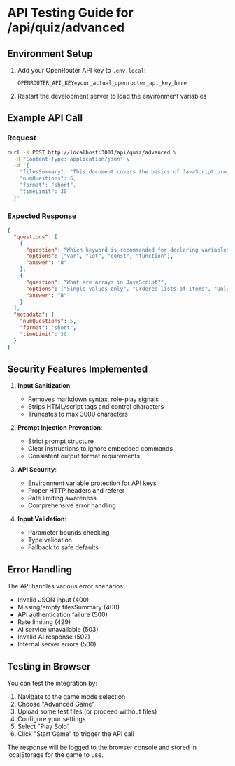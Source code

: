 # API Testing Guide for /api/quiz/advanced

## Environment Setup
1. Add your OpenRouter API key to `.env.local`:
   ```
   OPENROUTER_API_KEY=your_actual_openrouter_api_key_here
   ```

2. Restart the development server to load the environment variables

## Example API Call

### Request
```bash
curl -X POST http://localhost:3001/api/quiz/advanced \
  -H "Content-Type: application/json" \
  -d '{
    "filesSummary": "This document covers the basics of JavaScript programming, including variables, functions, arrays, and objects. It explains how to declare variables using let, const, and var. Functions can be declared using function declarations or arrow functions. Arrays are ordered lists of items that can store multiple values.",
    "numQuestions": 5,
    "format": "short",
    "timeLimit": 30
  }'
```

### Expected Response
```json
{
  "questions": [
    {
      "question": "Which keyword is recommended for declaring variables in modern JavaScript?",
      "options": ["var", "let", "const", "function"],
      "answer": "B"
    },
    {
      "question": "What are arrays in JavaScript?",
      "options": ["Single values only", "Ordered lists of items", "Only text strings", "Function declarations"],
      "answer": "B"
    }
  ],
  "metadata": {
    "numQuestions": 5,
    "format": "short",
    "timeLimit": 30
  }
}
```

## Security Features Implemented

1. **Input Sanitization**:
   - Removes markdown syntax, role-play signals
   - Strips HTML/script tags and control characters
   - Truncates to max 3000 characters

2. **Prompt Injection Prevention**:
   - Strict prompt structure
   - Clear instructions to ignore embedded commands
   - Consistent output format requirements

3. **API Security**:
   - Environment variable protection for API keys
   - Proper HTTP headers and referer
   - Rate limiting awareness
   - Comprehensive error handling

4. **Input Validation**:
   - Parameter bounds checking
   - Type validation
   - Fallback to safe defaults

## Error Handling

The API handles various error scenarios:
- Invalid JSON input (400)
- Missing/empty filesSummary (400)
- API authentication failure (500)
- Rate limiting (429)
- AI service unavailable (503)
- Invalid AI response (502)
- Internal server errors (500)

## Testing in Browser

You can test the integration by:
1. Navigate to the game mode selection
2. Choose "Advanced Game"
3. Upload some test files (or proceed without files)
4. Configure your settings
5. Select "Play Solo"
6. Click "Start Game" to trigger the API call

The response will be logged to the browser console and stored in localStorage for the game to use.
